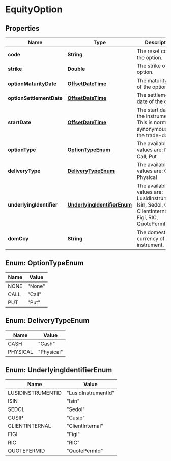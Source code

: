 

# EquityOption

## Properties

Name | Type | Description | Notes
------------ | ------------- | ------------- | -------------
**code** | **String** | The reset code of the option. | 
**strike** | **Double** | The strike of the option. | 
**optionMaturityDate** | [**OffsetDateTime**](OffsetDateTime.md) | The maturity date of the option. | 
**optionSettlementDate** | [**OffsetDateTime**](OffsetDateTime.md) | The settlement date of the option. | 
**startDate** | [**OffsetDateTime**](OffsetDateTime.md) | The start date of the instrument. This is normally synonymous with the trade-date. | 
**optionType** | [**OptionTypeEnum**](#OptionTypeEnum) | The available values are: None, Call, Put | 
**deliveryType** | [**DeliveryTypeEnum**](#DeliveryTypeEnum) | The available values are: Cash, Physical | 
**underlyingIdentifier** | [**UnderlyingIdentifierEnum**](#UnderlyingIdentifierEnum) | The available values are: LusidInstrumentId, Isin, Sedol, Cusip, ClientInternal, Figi, RIC, QuotePermId | 
**domCcy** | **String** | The domestic currency of the instrument. | 



## Enum: OptionTypeEnum

Name | Value
---- | -----
NONE | &quot;None&quot;
CALL | &quot;Call&quot;
PUT | &quot;Put&quot;



## Enum: DeliveryTypeEnum

Name | Value
---- | -----
CASH | &quot;Cash&quot;
PHYSICAL | &quot;Physical&quot;



## Enum: UnderlyingIdentifierEnum

Name | Value
---- | -----
LUSIDINSTRUMENTID | &quot;LusidInstrumentId&quot;
ISIN | &quot;Isin&quot;
SEDOL | &quot;Sedol&quot;
CUSIP | &quot;Cusip&quot;
CLIENTINTERNAL | &quot;ClientInternal&quot;
FIGI | &quot;Figi&quot;
RIC | &quot;RIC&quot;
QUOTEPERMID | &quot;QuotePermId&quot;



